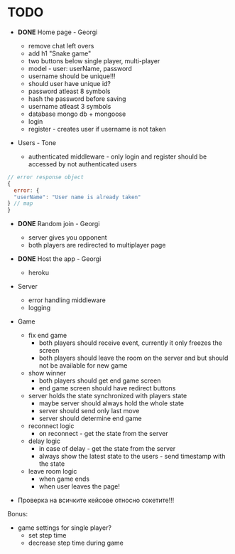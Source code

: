 # TODO

- **DONE** Home page - Georgi
  - remove chat left overs
  - add h1 "Snake game"
  - two buttons below single player, multi-player
  - model - user: userName, password
  - username should be unique!!!
  - should user have unique id?
  - password atleast 8 symbols
  - hash the password before saving
  - username atleast 3 symbols
  - database mongo db + mongoose
  - login
  - register - creates user if username is not taken

- Users - Tone
  - authenticated middleware - only login and register should be accessed by not authenticated users
```js
// error response object
{
  error: {
  "userName": "User name is already taken"
} // map
}
```

- **DONE** Random join - Georgi
  - server gives you opponent
  - both players are redirected to multiplayer page

- **DONE** Host the app - Georgi
  - heroku

- Server
  - error handling middleware
  - logging

- Game
  - fix end game
    - both players should receive event, currently it only freezes the screen
    - both players should leave the room on the server and but should not be available for new game
  - show winner
    - both players should get end game screen
    - end game screen should have redirect buttons
  - server holds the state synchronized with players state
    - maybe server should always hold the whole state
    - server should send only last move
    - server should determine end game
  - reconnect logic
    - on reconnect - get the state from the server
  - delay logic
    - in case of delay - get the state from the server
    - always show the latest state to the users - send timestamp with the state
  - leave room logic
    - when game ends
    - when user leaves the page!

 - Проверка на всичките кейсове относно сокетите!!!

Bonus:
  - game settings for single player?
    - set step time
    - decrease step time during game
